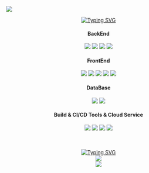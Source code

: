 <img src="https://capsule-render.vercel.app/api?type=waving&color=timeAuto&animation=fadeIn&height=150&section=header&text=taehyun&fontSize=70" />

<div align="center">
  
  [![Typing SVG](https://readme-typing-svg.demolab.com?font=Fira+Code&pause=3000&color=A0BAED&center=true&vCenter=true&width=300&lines=%E2%9C%A8Tech+Stack%E2%9C%A8)](https://git.io/typing-svg)
  <h4>BackEnd</h4>
  <img src="https://img.shields.io/badge/Java-007396?style=flat&logo=openjdk&logoColor=white" />
  <img src="https://img.shields.io/badge/Spring Boot-6DB33F?style=flat&logo=Spring Boot&logoColor=white" />
  <img src="https://img.shields.io/badge/Spring-6DB33F?style=flat&logo=Spring&logoColor=white" />
  <img src="https://img.shields.io/badge/Spring Security-6DB33F?style=flat&logo=Spring Security&logoColor=white" />
  <br>
  <h4>FrontEnd</h4>
  <img src="https://img.shields.io/badge/CSS3-1572B6?style=flat&logo=CSS3&logoColor=white" />
  <img src="https://img.shields.io/badge/React-61DAFB?style=flat&logo=React&logoColor=black" />
  <img src="https://img.shields.io/badge/HTML5-E34F26?style=flat&logo=HTML5&logoColor=white" /> 
  <img src="https://img.shields.io/badge/javascript-F7DF1E?style=flat&logo=javascript&logoColor=black" />
  <img src="https://img.shields.io/badge/next.js-000000?style=flat&logo=nextdotjs&logoColor=white">
  <br>
  <h4>DataBase</h4>
  <img src="https://img.shields.io/badge/Oracle-F80000?style=flat&logo=Oracle&logoColor=white" />
  <img src="https://img.shields.io/badge/dbeaver-382923?style=flat&logo=dbeaver&logoColor=white" />
  <br>
  <h4>Build & CI/CD Tools & Cloud Service</h4>
  <img src="https://img.shields.io/badge/Gradle-02303A?style=flat&logo=Gradle&logoColor=white" />
  <img src="https://img.shields.io/badge/jenkins-D24939?style=flat&logo=jenkins&logoColor=white" />
  <img src="https://img.shields.io/badge/docker-2496ED?style=flat&logo=docker&logoColor=white" />
  <img src="https://img.shields.io/badge/AWS-232F3E?style=flat&logo=amazonwebservices&logoColor=white" />
</div>
<br>
<br>
<div align="center">
  
  [![Typing SVG](https://readme-typing-svg.demolab.com?font=Fira+Code&pause=3000&color=E8D9FF&center=true&vCenter=true&width=300&lines=%F0%9F%8E%81+Stats+%F0%9F%8E%81)](https://git.io/typing-svg)
  <br>
  <img src="https://github-readme-stats.vercel.app/api/top-langs/?username=kth232&layout=donut&theme=tokyonight"><br>
  <img src="https://github-readme-stats.vercel.app/api?username=kth232&show_icons=true&theme=tokyonight&hide=issues,stars&rank_icon=github">
</div>


<!--
**kth232/kth232** is a ✨ _special_ ✨ repository because its `README.md` (this file) appears on your GitHub profile.

Here are some ideas to get you started:

- 🔭 I’m currently working on ...
- 🌱 I’m currently learning ...
- 👯 I’m looking to collaborate on ...
- 🤔 I’m looking for help with ...
- 💬 Ask me about ...
- 📫 How to reach me: ...
- 😄 Pronouns: ...
- ⚡ Fun fact: ...
-->
